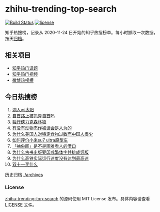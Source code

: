 # zhihu-trending-top-search

[![Build Status](https://github.com/justjavac/zhihu-trending-top-search/workflows/ci/badge.svg?branch=main)](https://github.com/justjavac/zhihu-trending-top-search/actions)
[![license](https://img.shields.io/github/license/justjavac/zhihu-trending-top-search)](https://github.com/justjavac/zhihu-trending-top-search/blob/main/LICENSE)

知乎热搜榜，记录从 2020-11-24 日开始的知乎热搜榜单。每小时抓取一次数据，按天[归档](./archives)。

## 相关项目

- [知乎热门话题](https://github.com/justjavac/zhihu-trending-hot-questions)
- [知乎热门视频](https://github.com/justjavac/zhihu-trending-hot-video)
- [微博热搜榜](https://github.com/justjavac/weibo-trending-hot-search)

## 今日热搜榜

<!-- BEGIN -->
<!-- 最后更新时间 Thu Oct 31 2024 02:13:31 GMT+0800 (China Standard Time) -->

1. [湖人vs太阳](https://www.zhihu.com/search?q=%E6%B9%96%E4%BA%BAvs%E5%A4%AA%E9%98%B3)
1. [自首路上被抓算自首吗](https://www.zhihu.com/search?q=%E8%87%AA%E9%A6%96%E8%B7%AF%E4%B8%8A%E8%A2%AB%E6%8A%93%E7%AE%97%E8%87%AA%E9%A6%96%E5%90%97)
1. [独行侠力克森林狼](https://www.zhihu.com/search?q=%E7%8B%AC%E8%A1%8C%E4%BE%A0%E5%8A%9B%E5%85%8B%E6%A3%AE%E6%9E%97%E7%8B%BC)
1. [有没有动物杰作被误会是人为的](https://www.zhihu.com/search?q=%E6%9C%89%E6%B2%A1%E6%9C%89%E5%8A%A8%E7%89%A9%E6%9D%B0%E4%BD%9C%E8%A2%AB%E8%AF%AF%E4%BC%9A%E6%98%AF%E4%BA%BA%E4%B8%BA%E7%9A%84)
1. [为什么美国人对特定食物过敏而中国人很少](https://www.zhihu.com/search?q=%E4%B8%BA%E4%BB%80%E4%B9%88%E7%BE%8E%E5%9B%BD%E4%BA%BA%E5%AF%B9%E7%89%B9%E5%AE%9A%E9%A3%9F%E7%89%A9%E8%BF%87%E6%95%8F%E8%80%8C%E4%B8%AD%E5%9B%BD%E4%BA%BA%E5%BE%88%E5%B0%91)
1. [如何评价小米su7 ultra原型车](https://www.zhihu.com/search?q=%E5%A6%82%E4%BD%95%E8%AF%84%E4%BB%B7%E5%B0%8F%E7%B1%B3su7%20ultra%E5%8E%9F%E5%9E%8B%E8%BD%A6)
1. [「抽象画」是不是画难看人的借口](https://www.zhihu.com/search?q=%E3%80%8C%E6%8A%BD%E8%B1%A1%E7%94%BB%E3%80%8D%E6%98%AF%E4%B8%8D%E6%98%AF%E7%94%BB%E9%9A%BE%E7%9C%8B%E4%BA%BA%E7%9A%84%E5%80%9F%E5%8F%A3)
1. [为什么古书出版要印成繁体字并排成竖版](https://www.zhihu.com/search?q=%E4%B8%BA%E4%BB%80%E4%B9%88%E5%8F%A4%E4%B9%A6%E5%87%BA%E7%89%88%E8%A6%81%E5%8D%B0%E6%88%90%E7%B9%81%E4%BD%93%E5%AD%97%E5%B9%B6%E6%8E%92%E6%88%90%E7%AB%96%E7%89%88)
1. [为什么高铁实际运行速度没有达到最高速](https://www.zhihu.com/search?q=%E4%B8%BA%E4%BB%80%E4%B9%88%E9%AB%98%E9%93%81%E5%AE%9E%E9%99%85%E8%BF%90%E8%A1%8C%E9%80%9F%E5%BA%A6%E6%B2%A1%E6%9C%89%E8%BE%BE%E5%88%B0%E6%9C%80%E9%AB%98%E9%80%9F)
1. [双十一买什么](https://www.zhihu.com/search?q=%E5%8F%8C%E5%8D%81%E4%B8%80%E4%B9%B0%E4%BB%80%E4%B9%88)

<!-- END -->

历史归档 [./archives](./archives)

### License

[zhihu-trending-top-search](https://github.com/justjavac/zhihu-trending-top-search) 的源码使用 MIT License
发布。具体内容请查看 [LICENSE](./LICENSE) 文件。
